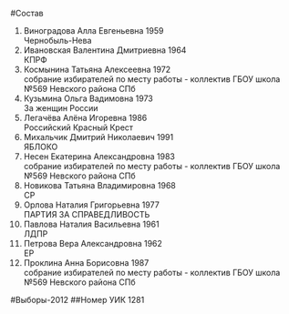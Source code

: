 #Состав
1. Виноградова Алла Евгеньевна 1959   
    Чернобыль-Нева
2. Ивановская Валентина Дмитриевна 1964   
    КПРФ
3. Космынина Татьяна Алексеевна 1972   
    собрание избирателей по месту работы - коллектив ГБОУ школа №569 Невского района СПб
4. Кузьмина Ольга Вадимовна 1973   
    За женщин России
5. Легачёва Алёна Игоревна 1986   
    Российский Красный Крест
6. Михальчик Дмитрий Николаевич 1991   
    ЯБЛОКО
7. Несен Екатерина Александровна 1983   
    собрание избирателей по месту работы - коллектив ГБОУ школа №569 Невского района СПб
8. Новикова Татьяна Владимировна 1968   
    СР
9. Орлова Наталия Григорьевна 1977   
    ПАРТИЯ ЗА СПРАВЕДЛИВОСТЬ
10. Павлова Наталия Васильевна 1961   
    ЛДПР
11. Петрова Вера Александровна 1962   
    ЕР
12. Проклина Анна Борисовна 1987   
    собрание избирателей по месту работы - коллектив ГБОУ школа №569 Невского района СПб

#Выборы-2012
##Номер УИК
1281